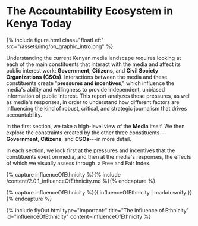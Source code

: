 # The Accountability Ecosystem in Kenya Today

{% include figure.html class="floatLeft" src="/assets/img/on_graphic_intro.png" %}

Understanding the current Kenyan media landscape requires looking at each of the main constituents that interact with the media and affect its public interest work: **Government**, **Citizens**, and **Civil Society Organizations (CSOs)**. Interactions between the media and these constituents create "**pressures and incentives**," which influence the media's ability and willingness to provide independent, unbiased information of public interest. This report analyzes these pressures, as well as media's responses, in order to understand how different factors are influencing the kind of robust, critical, and strategic journalism that drives accountability.

In the first section, we take a high-level view of the **Media** itself. We then explore the constraints created by the other three constituents---**Government**, **Citizens**, and **CSOs**---in more detail.

In each section, we look first at the pressures and incentives that the constituents exert on media, and then at the media's responses, the effects of which we visually assess through  a Free and Fair Index.

<!-- Include content as a variable -->
{% capture influenceOfEthnicity %}{% include /content/2.0.1_influenceOfEthnicity.md %}{% endcapture %}
<!-- markdownify the variable -->
{% capture influenceOfEthnicity %}{{ influenceOfEthnicity | markdownify }}{% endcapture %}
<!-- include the flyOut function and pass in the variable content -->
{% include flyOut.html type="Important:" title="The Influence of Ethnicity" id="influenceOfEthnicity" content=influenceOfEthnicity %}
